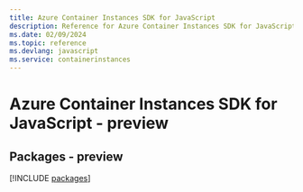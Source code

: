 ```yaml
---
title: Azure Container Instances SDK for JavaScript
description: Reference for Azure Container Instances SDK for JavaScript
ms.date: 02/09/2024
ms.topic: reference
ms.devlang: javascript
ms.service: containerinstances
---
```

# Azure Container Instances SDK for JavaScript - preview
## Packages - preview
[!INCLUDE [packages](container-instances-index.md)]